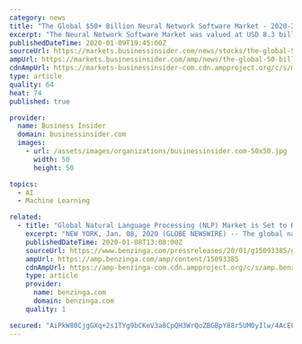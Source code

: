 ```yaml
---
category: news
title: "The Global $50+ Billion Neural Network Software Market - 2020-2025 Outlook Report"
excerpt: "The Neural Network Software Market was valued at USD 8.3 billion in 2019 and is expected to reach USD 50.66 billion by 2025, at a CAGR of 35.2% over the forecast period 2020-2025. The artificial neural network was completely neglected in the early stage of artificial intelligence development, then gradually recognized and became a large-scale ..."
publishedDateTime: 2020-01-09T19:45:00Z
sourceUrl: https://markets.businessinsider.com/news/stocks/the-global-50-billion-neural-network-software-market-2020-2025-outlook-report-1028807559
ampUrl: https://markets.businessinsider.com/amp/news/the-global-50-billion-neural-network-software-market-2020-2025-outlook-report-1028807559
cdnAmpUrl: https://markets-businessinsider-com.cdn.ampproject.org/c/s/markets.businessinsider.com/amp/news/the-global-50-billion-neural-network-software-market-2020-2025-outlook-report-1028807559
type: article
quality: 64
heat: 74
published: true

provider:
  name: Business Insider
  domain: businessinsider.com
  images:
    - url: /assets/images/organizations/businessinsider.com-50x50.jpg
      width: 50
      height: 50

topics:
  - AI
  - Machine Learning

related:
  - title: "Global Natural Language Processing (NLP) Market is Set to Reach USD 23.0 billion by 2024, Observing a CAGR of 20.0% during 2019–2024: VynZ Research"
    excerpt: "NEW YORK, Jan. 08, 2020 (GLOBE NEWSWIRE) -- The global natural language processing (NLP) market is expected to grow at a CAGR of 20.0% during the forecast period with its market size predicted to ..."
    publishedDateTime: 2020-01-08T13:08:00Z
    sourceUrl: https://www.benzinga.com/pressreleases/20/01/g15093385/global-natural-language-processing-nlp-market-is-set-to-reach-usd-23-0-billion-by-2024-observing-a
    ampUrl: https://amp.benzinga.com/amp/content/15093385
    cdnAmpUrl: https://amp-benzinga-com.cdn.ampproject.org/c/s/amp.benzinga.com/amp/content/15093385
    type: article
    provider:
      name: benzinga.com
      domain: benzinga.com
    quality: 1

secured: "AiPkW80CjgGXq+2s1TYg9bCKeV3a8CpQH3WrQoZBGBpY88r5UM0yIlw/4AcE0HqFG/b6djLVO9i7JWMsAY2uRfvYnitgnpv51P8us8xVn2fhWGlTFls5CpT6mHbGjRDD3zNxWIZBq6gIXwcolR2k9QN0MLBMCrGTgOsdzZKvG7esIS5HA8rkC6Sy6WgSGPbnyti5E9WXtUHNwDRqrJeB8wdJMEldECQY0z6+JnbkZxjwxHfG2cH75g4AY+UDaF9xY9fjgKXKNlOFavRo1h80B2EJ0EsxQLRBXeLEyUAqo6Y=;r4zLfUywwCtPvIRPJLE7fg=="
---
```


